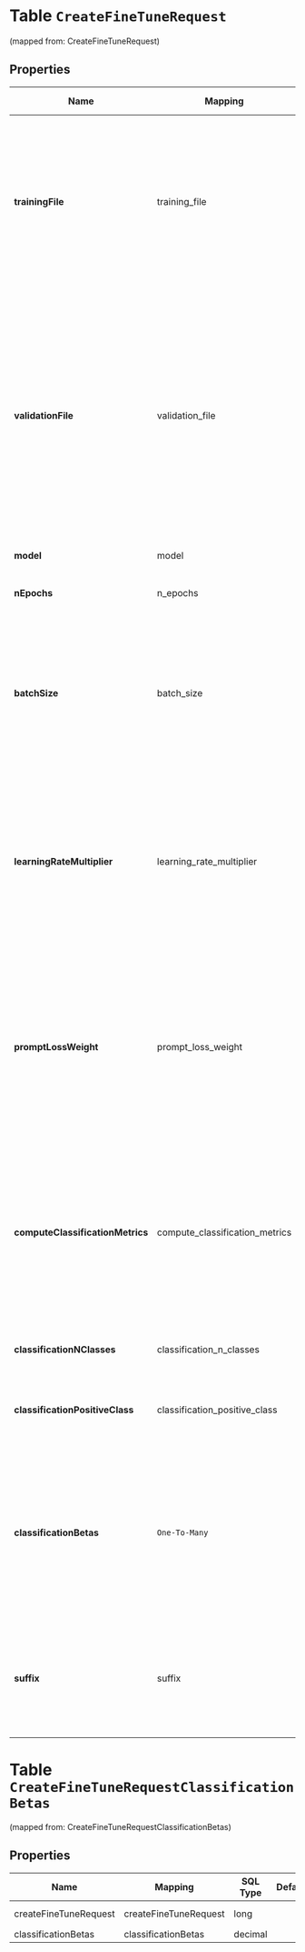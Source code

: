 
# Table `CreateFineTuneRequest`
(mapped from: CreateFineTuneRequest)

## Properties
Name | Mapping | SQL Type | Default | Type | Description | Notes
---- | ------- | -------- | ------- | ---- | ----------- | -----
**trainingFile** | training_file | text NOT NULL |  | **kotlin.String** | The ID of an uploaded file that contains training data.  See [upload file](/docs/api-reference/files/upload) for how to upload a file.  Your dataset must be formatted as a JSONL file, where each training example is a JSON object with the keys \&quot;prompt\&quot; and \&quot;completion\&quot;. Additionally, you must upload your file with the purpose &#x60;fine-tune&#x60;.  See the [fine-tuning guide](/docs/guides/fine-tuning/creating-training-data) for more details.  | 
**validationFile** | validation_file | text |  | **kotlin.String** | The ID of an uploaded file that contains validation data.  If you provide this file, the data is used to generate validation metrics periodically during fine-tuning. These metrics can be viewed in the [fine-tuning results file](/docs/guides/fine-tuning/analyzing-your-fine-tuned-model). Your train and validation data should be mutually exclusive.  Your dataset must be formatted as a JSONL file, where each validation example is a JSON object with the keys \&quot;prompt\&quot; and \&quot;completion\&quot;. Additionally, you must upload your file with the purpose &#x60;fine-tune&#x60;.  See the [fine-tuning guide](/docs/guides/fine-tuning/creating-training-data) for more details.  |  [optional]
**model** | model | long |  | [**CreateFineTuneRequestModel**](CreateFineTuneRequestModel.md) |  |  [optional] [foreignkey]
**nEpochs** | n_epochs | int |  | **kotlin.Int** | The number of epochs to train the model for. An epoch refers to one full cycle through the training dataset.  |  [optional]
**batchSize** | batch_size | int |  | **kotlin.Int** | The batch size to use for training. The batch size is the number of training examples used to train a single forward and backward pass.  By default, the batch size will be dynamically configured to be ~0.2% of the number of examples in the training set, capped at 256 - in general, we&#39;ve found that larger batch sizes tend to work better for larger datasets.  |  [optional]
**learningRateMultiplier** | learning_rate_multiplier | decimal |  | [**java.math.BigDecimal**](java.math.BigDecimal.md) | The learning rate multiplier to use for training. The fine-tuning learning rate is the original learning rate used for pretraining multiplied by this value.  By default, the learning rate multiplier is the 0.05, 0.1, or 0.2 depending on final &#x60;batch_size&#x60; (larger learning rates tend to perform better with larger batch sizes). We recommend experimenting with values in the range 0.02 to 0.2 to see what produces the best results.  |  [optional]
**promptLossWeight** | prompt_loss_weight | decimal |  | [**java.math.BigDecimal**](java.math.BigDecimal.md) | The weight to use for loss on the prompt tokens. This controls how much the model tries to learn to generate the prompt (as compared to the completion which always has a weight of 1.0), and can add a stabilizing effect to training when completions are short.  If prompts are extremely long (relative to completions), it may make sense to reduce this weight so as to avoid over-prioritizing learning the prompt.  |  [optional]
**computeClassificationMetrics** | compute_classification_metrics | boolean |  | **kotlin.Boolean** | If set, we calculate classification-specific metrics such as accuracy and F-1 score using the validation set at the end of every epoch. These metrics can be viewed in the [results file](/docs/guides/fine-tuning/analyzing-your-fine-tuned-model).  In order to compute classification metrics, you must provide a &#x60;validation_file&#x60;. Additionally, you must specify &#x60;classification_n_classes&#x60; for multiclass classification or &#x60;classification_positive_class&#x60; for binary classification.  |  [optional]
**classificationNClasses** | classification_n_classes | int |  | **kotlin.Int** | The number of classes in a classification task.  This parameter is required for multiclass classification.  |  [optional]
**classificationPositiveClass** | classification_positive_class | text |  | **kotlin.String** | The positive class in binary classification.  This parameter is needed to generate precision, recall, and F1 metrics when doing binary classification.  |  [optional]
**classificationBetas** | `One-To-Many` | `----` | `----`  | [**kotlin.Array&lt;java.math.BigDecimal&gt;**](java.math.BigDecimal.md) | If this is provided, we calculate F-beta scores at the specified beta values. The F-beta score is a generalization of F-1 score. This is only used for binary classification.  With a beta of 1 (i.e. the F-1 score), precision and recall are given the same weight. A larger beta score puts more weight on recall and less on precision. A smaller beta score puts more weight on precision and less on recall.  |  [optional]
**suffix** | suffix | text |  | **kotlin.String** | A string of up to 40 characters that will be added to your fine-tuned model name.  For example, a &#x60;suffix&#x60; of \&quot;custom-model-name\&quot; would produce a model name like &#x60;ada:ft-your-org:custom-model-name-2022-02-15-04-21-04&#x60;.  |  [optional]












# **Table `CreateFineTuneRequestClassificationBetas`**
(mapped from: CreateFineTuneRequestClassificationBetas)

## Properties
Name | Mapping | SQL Type | Default | Type | Description | Notes
---- | ------- | -------- | ------- | ---- | ----------- | -----
createFineTuneRequest | createFineTuneRequest | long | | kotlin.Long | Primary Key | *one*
classificationBetas | classificationBetas | decimal | | java.math.BigDecimal | Foreign Key | *many*




